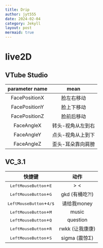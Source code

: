 ```yaml
---
title: Drip
author: jyt555
date: 2024-02-04
category: Jekyll
layout: post
mermaid: true
---
```


# live2D

## VTube Studio

| parameter name |       mean        |
| :------------: | :---------------: |
| FacePositionX  |    脸左右移动     |
| FacePositionY  |    脸上下移动     |
| FacePositionZ  |    脸前后移动     |
|   FaceAngleX   | 转头-视角从左到右 |
|   FaceAngleY   | 点头-视角从上到下 |
|   FaceAngleZ   | 歪头-耳朵靠向肩膀 |

## VC_3.1

|                  快捷键                   |      动作       |
| :---------------------------------------: | :-------------: |
|  <kbd>LeftMouseButton</kbd>+<kbd>E</kbd>  |       > <       |
|  <kbd>LeftMouseButton</kbd>+<kbd>G</kbd>  | gkd (有桶吃?!)  |
| <kbd>LeftMouseButton</kbd>+<kbd>4/$</kbd> |   请给我money   |
|  <kbd>LeftMouseButton</kbd>+<kbd>M</kbd>  |      music      |
|  <kbd>LeftMouseButton</kbd>+<kbd>Q</kbd>  |    question     |
|  <kbd>LeftMouseButton</kbd>+<kbd>R</kbd>  | rwkk (让我康康) |
|  <kbd>LeftMouseButton</kbd>+<kbd>S</kbd>  |  sigma (震惊Σ)  |


